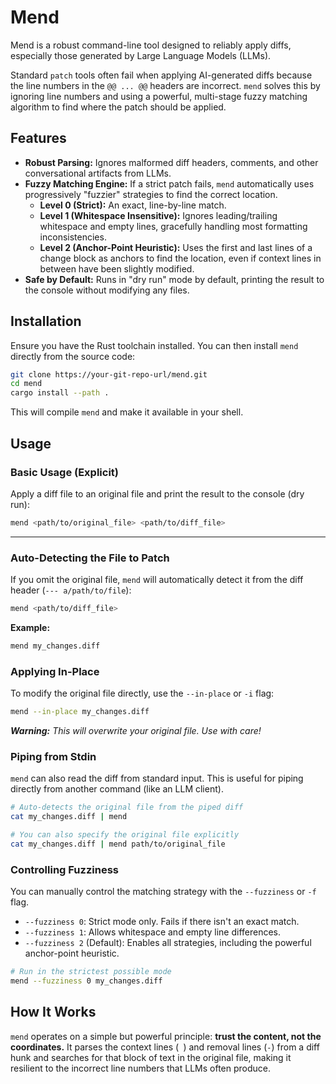 # Mend

Mend is a robust command-line tool designed to reliably apply diffs, especially those generated by Large Language Models (LLMs).

Standard `patch` tools often fail when applying AI-generated diffs because the line numbers in the `@@ ... @@` headers are incorrect. `mend` solves this by ignoring line numbers and using a powerful, multi-stage fuzzy matching algorithm to find where the patch should be applied.

## Features

-   **Robust Parsing:** Ignores malformed diff headers, comments, and other conversational artifacts from LLMs.
-   **Fuzzy Matching Engine:** If a strict patch fails, `mend` automatically uses progressively "fuzzier" strategies to find the correct location.
    -   **Level 0 (Strict):** An exact, line-by-line match.
    -   **Level 1 (Whitespace Insensitive):** Ignores leading/trailing whitespace and empty lines, gracefully handling most formatting inconsistencies.
    -   **Level 2 (Anchor-Point Heuristic):** Uses the first and last lines of a change block as anchors to find the location, even if context lines in between have been slightly modified.
-   **Safe by Default:** Runs in "dry run" mode by default, printing the result to the console without modifying any files.

## Installation

Ensure you have the Rust toolchain installed. You can then install `mend` directly from the source code:

```bash
git clone https://your-git-repo-url/mend.git
cd mend
cargo install --path .
```
This will compile `mend` and make it available in your shell.

## Usage

### Basic Usage (Explicit)

Apply a diff file to an original file and print the result to the console (dry run):

```bash
mend <path/to/original_file> <path/to/diff_file>
```
---

### Auto-Detecting the File to Patch

If you omit the original file, `mend` will automatically detect it from the diff header (`--- a/path/to/file`):

```bash
mend <path/to/diff_file>
```

**Example:**
```bash
mend my_changes.diff
```

### Applying In-Place

To modify the original file directly, use the `--in-place` or `-i` flag:

```bash
mend --in-place my_changes.diff
```
_**Warning:** This will overwrite your original file. Use with care!_

### Piping from Stdin

`mend` can also read the diff from standard input. This is useful for piping directly from another command (like an LLM client).

```bash
# Auto-detects the original file from the piped diff
cat my_changes.diff | mend

# You can also specify the original file explicitly
cat my_changes.diff | mend path/to/original_file
```

### Controlling Fuzziness

You can manually control the matching strategy with the `--fuzziness` or `-f` flag.

-   `--fuzziness 0`: Strict mode only. Fails if there isn't an exact match.
-   `--fuzziness 1`: Allows whitespace and empty line differences.
-   `--fuzziness 2` (Default): Enables all strategies, including the powerful anchor-point heuristic.

```bash
# Run in the strictest possible mode
mend --fuzziness 0 my_changes.diff
```

## How It Works

`mend` operates on a simple but powerful principle: **trust the content, not the coordinates.** It parses the context lines (` `) and removal lines (`-`) from a diff hunk and searches for that block of text in the original file, making it resilient to the incorrect line numbers that LLMs often produce.